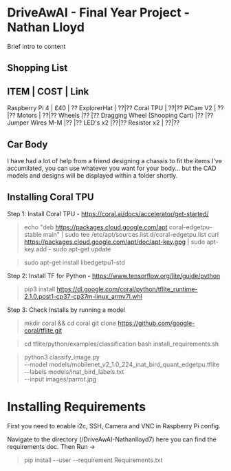 # DriveAwAI - Final Year Project - Nathan Lloyd
Brief intro to content

## Shopping List
ITEM | COST | Link
------------------
Raspberry Pi 4 | £40 | ??
ExplorerHat | ??|??
Coral TPU | ??|??
PiCam V2 | ??|??
Motors | ??|??
Wheels |?? |??
Dragging Wheel (Shooping Cart) |?? |??
Jumper Wires M-M |?? |??
LED's x2 |??|??
Resistor x2 | ??|??

## Car Body
I have had a lot of help from a friend designing a chassis to fit the items I've accumilated, you can use whatever you want for your body... but the CAD models and designs will be displayed within a folder shortly.


## Installing Coral TPU
Step 1: Install Coral TPU - https://coral.ai/docs/accelerator/get-started/

>echo "deb https://packages.cloud.google.com/apt coral-edgetpu-stable main" | sudo tee /etc/apt/sources.list.d/coral-edgetpu.list
>curl https://packages.cloud.google.com/apt/doc/apt-key.gpg | sudo apt-key add -
>sudo apt-get update

>sudo apt-get install libedgetpu1-std

Step 2: Install TF for Python - https://www.tensorflow.org/lite/guide/python
>pip3 install https://dl.google.com/coral/python/tflite_runtime-2.1.0.post1-cp37-cp37m-linux_armv7l.whl

Step 3: Check Installs by running a model
>mkdir coral && cd coral
>git clone https://github.com/google-coral/tflite.git

>cd tflite/python/examples/classification
>bash install_requirements.sh

>python3 classify_image.py \
>--model models/mobilenet_v2_1.0_224_inat_bird_quant_edgetpu.tflite \
>--labels models/inat_bird_labels.txt \
>--input images/parrot.jpg

# Installing Requirements
First you need to enable i2c, SSH, Camera and VNC  in Raspberry Pi config.

Navigate to the directory (/DriveAwAI-Nathanlloyd7) here you can find the requirements doc. Then Run ->
>pip install --user --requirement Requirements.txt
